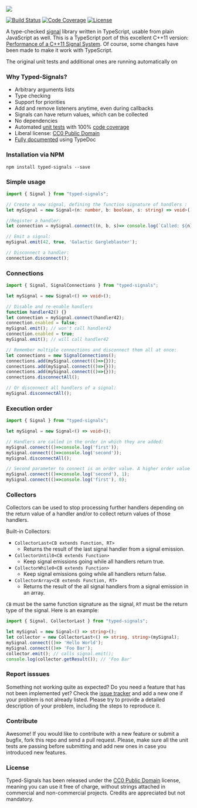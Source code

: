 ![](https://lusito.github.io/typed-signals/typed_signals.png)

[![Build Status](https://travis-ci.org/Lusito/typed-signals.svg?branch=develop)](https://travis-ci.org/Lusito/typed-signals)
[![Code Coverage](https://coveralls.io/repos/github/Lusito/typed-signals/badge.svg?branch=develop)](https://coveralls.io/github/Lusito/typed-signals)
[![License](https://img.shields.io/badge/License-CC0%20Public%20Domain-blue.svg)](http://creativecommons.org/publicdomain/zero/1.0/)

A type-checked [signal](https://en.wikipedia.org/wiki/Signals_and_slots) library written in TypeScript, usable from plain JavaScript as well. This is a TypeScript port of this excellent C++11 version:
[Performance of a C++11 Signal System](https://testbit.eu/cpp11-signal-system-performance/).
Of course, some changes have been made to make it work with TypeScript.

The original unit tests and additional ones are running automatically on 

### Why Typed-Signals?

- Arbitrary arguments lists
- Type checking
- Support for priorities
- Add and remove listeners anytime, even during callbacks
- Signals can have return values, which can be collected
- No dependencies
- Automated [unit tests](https://travis-ci.org/Lusito/typed-signals)  with 100% [code coverage](https://coveralls.io/github/Lusito/typed-signals)
- Liberal license: [CC0 Public Domain](http://creativecommons.org/publicdomain/zero/1.0/)
- [Fully documented](https://lusito.github.io/typed-ecstasy/index.html) using TypeDoc

### Installation via NPM

```npm install typed-signals --save```

### Simple usage

```typescript
import { Signal } from "typed-signals";

// Create a new signal, defining the function signature of handlers :
let mySignal = new Signal<(n: number, b: boolean, s: string) => void>();

//Register a handler:
let connection = mySignal.connect((n, b, s)=> console.log(`Called: ${n} ${b} ${s}`));

// Emit a signal:
mySignal.emit(42, true, 'Galactic Gargleblaster');

// Disconnect a handler:
connection.disconnect();
```

### Connections

```typescript
import { Signal, SignalConnections } from "typed-signals";

let mySignal = new Signal<() => void>();

// Disable and re-enable handlers
function handler42() {}
let connection = mySignal.connect(handler42);
connection.enabled = false;
mySignal.emit(); // won't call handler42
connection.enabled = true;
mySignal.emit(); // will call handler42

// Remember multiple connections and disconnect them all at once:
let connections = new SignalConnections();
connections.add(mySignal.connect(()=>{}));
connections.add(mySignal.connect(()=>{}));
connections.add(mySignal.connect(()=>{}));
connections.disconnectAll();

// Or disconnect all handlers of a signal:
mySignal.disconnectAll();
```

### Execution order

```typescript
import { Signal } from "typed-signals";

let mySignal = new Signal<() => void>();

// Handlers are called in the order in which they are added:
mySignal.connect(()=>console.log('first'));
mySignal.connect(()=>console.log('second'));
mySignal.disconnectAll();

// Second parameter to connect is an order value. A higher order value means later execution:
mySignal.connect(()=>console.log('second'), 1);
mySignal.connect(()=>console.log('first'), 0);
```

### Collectors

Collectors can be used to stop processing further handlers depending on the return value of a handler and/or to collect return values of those handlers.

Built-in Collectors:
- `CollectorLast<CB extends Function, RT>`
    - Returns the result of the last signal handler from a signal emission.
- `CollectorUntil0<CB extends Function>`
    - Keep signal emissions going while all handlers return true.
- `CollectorWhile0<CB extends Function>`
    - Keep signal emissions going while all handlers return false.
- `CollectorArray<CB extends Function, RT>`
    - Returns the result of the all signal handlers from a signal emission in an array.

`CB` must be the same function signature as the signal, `RT` must be the return type of the signal. Here is an example:

```typescript
import { Signal, CollectorLast } from "typed-signals";

let mySignal = new Signal<() => string>();
let collector = new CollectorLast<() => string, string>(mySignal);
mySignal.connect(()=> 'Hello World');
mySignal.connect(()=> 'Foo Bar');
collector.emit(); // calls signal.emit();
console.log(collector.getResult()); // 'Foo Bar'
```

### Report isssues

Something not working quite as expected? Do you need a feature that has not been implemented yet? Check the [issue tracker](https://github.com/Lusito/typed-signals/issues) and add a new one if your problem is not already listed. Please try to provide a detailed description of your problem, including the steps to reproduce it.

### Contribute

Awesome! If you would like to contribute with a new feature or submit a bugfix, fork this repo and send a pull request. Please, make sure all the unit tests are passing before submitting and add new ones in case you introduced new features.

### License

Typed-Signals has been released under the [CC0 Public Domain](http://creativecommons.org/publicdomain/zero/1.0/) license, meaning you
can use it free of charge, without strings attached in commercial and non-commercial projects. Credits are appreciated but not mandatory.
